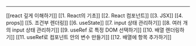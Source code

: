 
---

[[react 깊게 이해하기]]
[[1. React의 기초]]
[[2. React 컴포넌트]]
[[3. JSX]]
[[4. props]]
[[5. 조건부 렌더링]]
[[6. useState]]
[[7. input 상태 관리하기]]
[[8. 여러 개의 input 상태 관리하기]]
[[9. useRef 로 특정 DOM 선택하기]]
[[10. 배열 렌더링하기]]
[[11. useRef로 컴포넌트 안의 변수 만들기]]
[[12. 배열에 항목 추가하기]]

